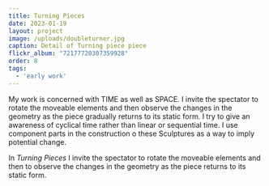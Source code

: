 ```yaml
---
title: Turning Pieces
date: 2023-01-19
layout: project
image: /uploads/doubleturner.jpg
caption: Detail of Turning piece piece
flickr_album: "72177720307359928"
order: 8
tags:
  - 'early work'
---
```

My work is concerned with TIME as well as SPACE. I invite the spectator to rotate the moveable elements and then observe the changes in the geometry as the piece gradually returns to its static form. I try to give an awareness of cyclical time rather than linear or sequential time. I use component parts in the construction o these Sculptures as a way to imply potential change.

In *Turning Pieces* I invite the spectator to rotate the moveable elements and then to observe the changes in the geometry as the piece returns to its static form.